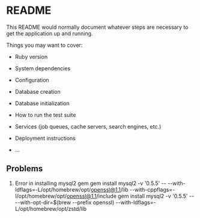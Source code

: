 # README

This README would normally document whatever steps are necessary to get the
application up and running.

Things you may want to cover:

* Ruby version

* System dependencies

* Configuration

* Database creation

* Database initialization

* How to run the test suite

* Services (job queues, cache servers, search engines, etc.)

* Deployment instructions

* ...

## Problems
1) Error in installing mysql2 gem
gem install mysql2 -v '0.5.5' -- --with-ldflags=-L/opt/homebrew/opt/openssl@1.1/lib --with-cppflags=-I/opt/homebrew/opt/openssl@1.1/include
gem install mysql2 -v '0.5.5' -- --with-opt-dir=$(brew --prefix openssl) --with-ldflags=-L/opt/homebrew/opt/zstd/lib
